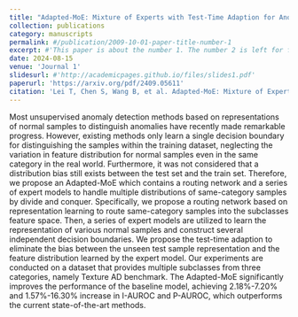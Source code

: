 ```yaml
---
title: "Adapted-MoE: Mixture of Experts with Test-Time Adaption for Anomaly Detection"
collection: publications
category: manuscripts
permalink: #/publication/2009-10-01-paper-title-number-1
excerpt: #'This paper is about the number 1. The number 2 is left for future work.'
date: 2024-08-15
venue: 'Journal 1'
slidesurl: #'http://academicpages.github.io/files/slides1.pdf'
paperurl: 'https://arxiv.org/pdf/2409.05611'
citation: 'Lei T, Chen S, Wang B, et al. Adapted-MoE: Mixture of Experts with Test-Time Adaption for Anomaly Detection[J]. arXiv preprint arXiv:2409.05611, 2024.'
---
```


Most unsupervised anomaly detection methods based on representations of normal samples to distinguish anomalies have
recently made remarkable progress. However, existing methods only learn a single decision boundary for distinguishing
the samples within the training dataset, neglecting the variation in feature distribution for normal samples even in the
same category in the real world. Furthermore, it was not considered that a distribution bias still exists between the test
set and the train set. Therefore, we propose an Adapted-MoE
which contains a routing network and a series of expert models to handle multiple distributions of same-category samples
by divide and conquer. Specifically, we propose a routing network based on representation learning to route same-category
samples into the subclasses feature space. Then, a series of
expert models are utilized to learn the representation of various normal samples and construct several independent decision boundaries. We propose the test-time adaption to eliminate the bias between the unseen test sample representation
and the feature distribution learned by the expert model. Our
experiments are conducted on a dataset that provides multiple
subclasses from three categories, namely Texture AD benchmark. The Adapted-MoE significantly improves the performance of the baseline model, achieving 2.18%-7.20% and
1.57%-16.30% increase in I-AUROC and P-AUROC, which
outperforms the current state-of-the-art methods.
